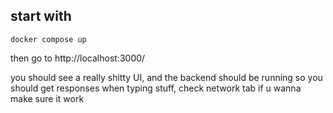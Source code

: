 ## start with

```
docker compose up
```

then go to http://localhost:3000/

you should see a really shitty UI, and the backend should be running so you should get responses when typing stuff, check network tab if u wanna make sure it work
